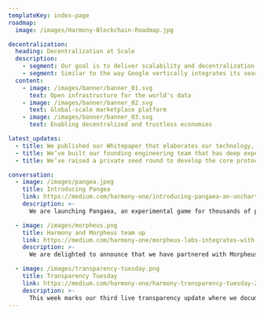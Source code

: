 ```yaml
---
templateKey: index-page
roadmap:
  image: /images/Harmony-Blockchain-Roadmap.jpg

decentralization:
  heading: Decentralization at Scale
  description:
    - segment: Our goal is to deliver scalability and decentralization. The promise of blockchain is to enable decentralized coordination at scale but no platform has yet been able to achieve both. Harmony aims to change that.
    - segment: Similar to the way Google vertically integrates its search infrastructure, we take a full stack approach to solve consensus at scale. We apply 10x innovations at every layer in consensus algorithms, systems and networking to maximize the performance of our network while maintaining decentralization. Our end-to-end integration allows us to iterate faster and make more aggressive optimizations than could be done with a modular approach.
  content:
    - image: /images/banner/banner_01.svg
      text: Open infrastructure for the world's data
    - image: /images/banner/banner_02.svg
      text: Global-scale marketplace platform
    - image: /images/banner/banner_03.svg
      text: Enabling decentralized and trustless economies

latest_updates:
  - title: We published our Whitepaper that elaborates our technology, research and key guiding principles.
  - title: We’ve built our founding engineering team that has deep experience in building large-scale infrastructure.
  - title: We’ve raised a private seed round to develop the core protocol and start engaging our early community.

conversation:
  - image: /images/pangea.jpeg
    title: Introducing Pangea
    link: https://medium.com/harmony-one/introducing-pangaea-an-uncharted-territory-within-the-harmony-universe-179310cefbfe
    description: >-
      We are launching Pangaea, an experimental game for thousands of people to interact with the Harmony network, test the limitations of our technology and have lots of fun while earning rewards.

  - image: /images/morpheus.png
    title: Harmony and Morpheus team up
    link: https://medium.com/harmony-one/morpheus-labs-integrates-with-harmony-protocol-b05002748fdc
    description: >-
      We are delighted to announce that we have partnered with Morpheus Labs, a Blockchain Platform as a Service (BPaaS) and App Marketplace which enables organisations and developers to rapidly design, deploy and operate distributed ledgers at a fraction of the current cost and time while achieving security and high scalability support through Harmony’s infrastructure

  - image: /images/transparency-tuesday.png
    title: Transparency Tuesday
    link: https://medium.com/harmony-one/harmony-transparency-tuesday-2019-july-30-73472b6d006c
    description: >-
      This week marks our third live transparency update where we document our engineering, businessand marketing progress for the community. AnyONE can comment on this document. Our team will see your feedback live and provide answers.
---
```

